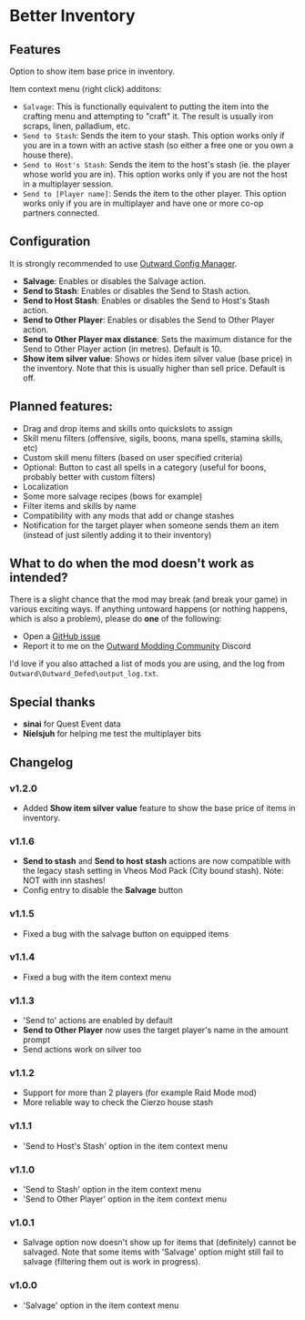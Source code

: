 # Better Inventory

## Features
Option to show item base price in inventory.  

Item context menu (right click) additons:
- ``Salvage``: This is functionally equivalent to putting the item into the crafting menu and attempting to "craft" it. 
The result is usually iron scraps, linen, palladium, etc.
- ``Send to Stash``: Sends the item to your stash. This option works only if you are in a town with an active stash (so either a free one or you own a house there).
- ``Send to Host's Stash``: Sends the item to the host's stash (ie. the player whose world you are in). This option works only if you are not the host in a multiplayer session.
- ``Send to [Player name]``: Sends the item to the other player. This option works only if you are in multiplayer and have one or more co-op partners connected.

## Configuration
It is strongly recommended to use [Outward Config Manager](https://outward.thunderstore.io/package/Mefino/Outward_Config_Manager/).
- **Salvage**: Enables or disables the Salvage action.
- **Send to Stash**: Enables or disables the Send to Stash action.
- **Send to Host Stash**: Enables or disables the Send to Host's Stash action.
- **Send to Other Player**: Enables or disables the Send to Other Player action.
- **Send to Other Player max distance**: Sets the maximum distance for the Send to Other Player action (in metres). Default is 10.
- **Show item silver value**: Shows or hides item silver value (base price) in the inventory. Note that this is usually higher than sell price. Default is off.

## Planned features:
- Drag and drop items and skills onto quickslots to assign
- Skill menu filters (offensive, sigils, boons, mana spells, stamina skills, etc)
- Custom skill menu filters (based on user specified criteria)
- Optional: Button to cast all spells in a category (useful for boons, probably better with custom filters)
- Localization
- Some more salvage recipes (bows for example)
- Filter items and skills by name
- Compatibility with any mods that add or change stashes
- Notification for the target player when someone sends them an item (instead of just silently adding it to their inventory)

## What to do when the mod doesn't work as intended?
There is a slight chance that the mod may break (and break your game) in various exciting ways.
If anything untoward happens (or nothing happens, which is also a problem), please do **one** of the following:
- Open a [GitHub issue](https://github.com/Faeryn/OutwardBetterInventory/issues/new)
- Report it to me on the [Outward Modding Community](https://discord.gg/zKyfGmy7TR) Discord

I'd love if you also attached a list of mods you are using, and the log from `Outward\Outward_Defed\output_log.txt`.

## Special thanks
- **sinai** for Quest Event data
- **Nielsjuh** for helping me test the multiplayer bits

## Changelog
### v1.2.0
- Added **Show item silver value** feature to show the base price of items in inventory.

### v1.1.6
- **Send to stash** and **Send to host stash** actions are now compatible with the legacy stash setting in Vheos Mod Pack (City bound stash). Note: NOT with inn stashes!
- Config entry to disable the **Salvage** button

### v1.1.5
- Fixed a bug with the salvage button on equipped items

### v1.1.4
- Fixed a bug with the item context menu

### v1.1.3
- 'Send to' actions are enabled by default
- **Send to Other Player** now uses the target player's name in the amount prompt
- Send actions work on silver too

### v1.1.2
- Support for more than 2 players (for example Raid Mode mod)
- More reliable way to check the Cierzo house stash

### v1.1.1
- 'Send to Host's Stash' option in the item context menu

### v1.1.0
- 'Send to Stash' option in the item context menu
- 'Send to Other Player' option in the item context menu

### v1.0.1
- Salvage option now doesn't show up for items that (definitely) cannot be salvaged. Note that some items with 'Salvage' option might still fail to salvage (filtering them out is work in progress).

### v1.0.0
- 'Salvage' option in the item context menu